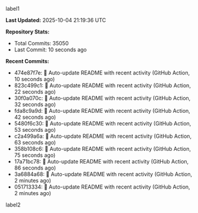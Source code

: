 
label1 
<!-- ACTIVITY_START -->
**Last Updated:** 2025-10-04 21:19:36 UTC

**Repository Stats:**
- Total Commits: 35050
- Last Commit: 10 seconds ago

**Recent Commits:**
- 474e87f7e: 🤖 Auto-update README with recent activity (GitHub Action, 10 seconds ago)
- 823c499c1: 🤖 Auto-update README with recent activity (GitHub Action, 22 seconds ago)
- 30f0a070c: 🤖 Auto-update README with recent activity (GitHub Action, 32 seconds ago)
- fda8c9a9d: 🤖 Auto-update README with recent activity (GitHub Action, 42 seconds ago)
- 5480f6c30: 🤖 Auto-update README with recent activity (GitHub Action, 53 seconds ago)
- c2a499a6a: 🤖 Auto-update README with recent activity (GitHub Action, 63 seconds ago)
- 358b108c6: 🤖 Auto-update README with recent activity (GitHub Action, 75 seconds ago)
- 17a71bc78: 🤖 Auto-update README with recent activity (GitHub Action, 86 seconds ago)
- 3a6884a68: 🤖 Auto-update README with recent activity (GitHub Action, 2 minutes ago)
- 051713334: 🤖 Auto-update README with recent activity (GitHub Action, 2 minutes ago)
<!-- ACTIVITY_END -->

label2
